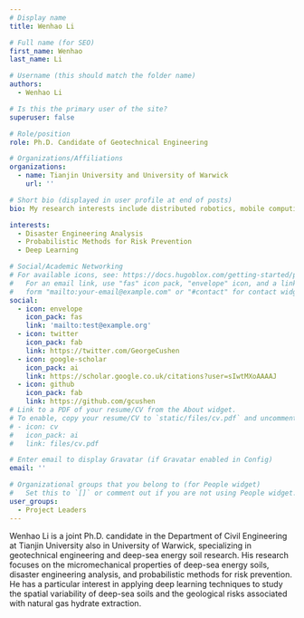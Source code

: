 ```yaml
---
# Display name
title: Wenhao Li

# Full name (for SEO)
first_name: Wenhao
last_name: Li

# Username (this should match the folder name)
authors:
  - Wenhao Li

# Is this the primary user of the site?
superuser: false

# Role/position
role: Ph.D. Candidate of Geotechnical Engineering

# Organizations/Affiliations
organizations:
  - name: Tianjin University and University of Warwick
    url: ''

# Short bio (displayed in user profile at end of posts)
bio: My research interests include distributed robotics, mobile computing and programmable matter.

interests:
  - Disaster Engineering Analysis
  - Probabilistic Methods for Risk Prevention
  - Deep Learning

# Social/Academic Networking
# For available icons, see: https://docs.hugoblox.com/getting-started/page-builder/#icons
#   For an email link, use "fas" icon pack, "envelope" icon, and a link in the
#   form "mailto:your-email@example.com" or "#contact" for contact widget.
social:
  - icon: envelope
    icon_pack: fas
    link: 'mailto:test@example.org'
  - icon: twitter
    icon_pack: fab
    link: https://twitter.com/GeorgeCushen
  - icon: google-scholar
    icon_pack: ai
    link: https://scholar.google.co.uk/citations?user=sIwtMXoAAAAJ
  - icon: github
    icon_pack: fab
    link: https://github.com/gcushen
# Link to a PDF of your resume/CV from the About widget.
# To enable, copy your resume/CV to `static/files/cv.pdf` and uncomment the lines below.
# - icon: cv
#   icon_pack: ai
#   link: files/cv.pdf

# Enter email to display Gravatar (if Gravatar enabled in Config)
email: ''

# Organizational groups that you belong to (for People widget)
#   Set this to `[]` or comment out if you are not using People widget.
user_groups:
  - Project Leaders
---
```


Wenhao Li is a joint Ph.D. candidate in the Department of Civil Engineering at Tianjin University also in University of Warwick, specializing in geotechnical engineering and deep-sea energy soil research. His research focuses on the micromechanical properties of deep-sea energy soils, disaster engineering analysis, and probabilistic methods for risk prevention. He has a particular interest in applying deep learning techniques to study the spatial variability of deep-sea soils and the geological risks associated with natural gas hydrate extraction.


